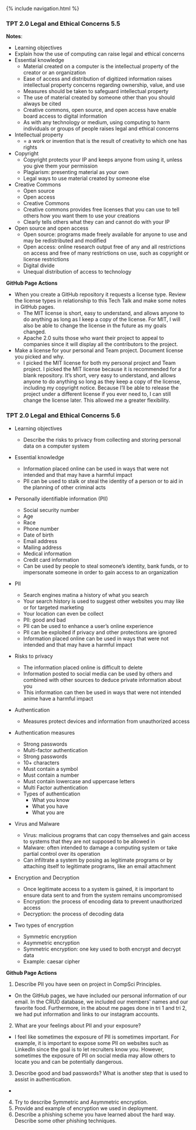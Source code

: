 {% include navigation.html %}
### TPT 2.0 Legal and Ethical Concerns 5.5
**Notes**:
-  Learning objectives
  - Explain how the use of computing can raise legal and ethical concerns
- Essential knowledge
  - Material created on a computer is the intellectual property of the creator or an organization
  - Ease of access and distribution of digitized information raises intellectual property concerns regarding ownership, value, and use
  - Measures should be taken to safeguard intellectual property
  - The use of material created by someone other than you should always be cited
  - Creative commons, open source, and open access have enable board access to digital information
  - As with any technology or medium, using computing to harm individuals or groups of people raises legal and ethical concerns
- Intellectual property
  - = a work or invention that is the result of creativity to which one has rights
- Copyright
  - Copyright protects your IP and keeps anyone from using it, unless you give them your permission
  - Plagiarism: presenting material as your own
  - Legal ways to use material created by someone else
- Creative Commons
  - Open source
  - Open access
  - Creative Commons
  - Creative commons provides free licenses that you can use to tell others how you want them to use your creations
  - Clearly tells others what they can and cannot do with your IP
- Open source and open access
  - Open source: programs made freely available for anyone to use and may be redistributed and modified
  - Open access: online research output free of any and all restrictions on access and free of many restrictions on use, such as copyright or license restrictions
  - Digital divide
  - Unequal distribution of access to technology


**GitHub Page Actions**
- When you create a GitHub repository it requests a license type. Review the license types in relationship to this Tech Talk and make some notes in GitHub pages.
  -  The MIT license is short, easy to understand, and allows anyone to do anything as long as I keep a copy of the license. For MIT, I will also be able to change the license in the future as my goals changed.
  -  Apache 2.0 suits those who want their project to appeal to companies since it will display all the contributors to the project. 
- Make a license for your personal and Team project. Document license you picked and why.
  - I picked the MIT license for both my personal project and Team project. I picked the MIT license because it is recommended for a blank repository. It’s short, very easy to understand, and allows anyone to do anything so long as they keep a copy of the license, including my copyright notice. Because I’ll be able to release the project under a different license if you ever need to, I can still change the license later. This allowed me a greater flexibility.


### TPT 2.0 Legal and Ethical Concerns 5.6
- Learning objectives
  - Describe the risks to privacy from collecting and storing personal data on a computer system
- Essential knowledge
  - Information placed online can be used in ways that were not intended and that may have a harmful impact
  - PII can be used to stalk or steal the identity of a person or to aid in the planning of other criminal acts
- Personally identifiable information (PII)
  - Social security number
  - Age
  - Race
  - Phone number
  - Date of birth
  - Email address
  - Mailing address
  - Medical information
  - Credit card information
  - Can be used by people to steal someone’s identity, bank funds, or to impersonate someone in order to gain access to an organization
- PII
  - Search engines matina a history of what you search
  - Your search history is used to suggest other websites you may like or for targeted marketing
  - Your location can even be collect
  - PII: good and bad
  - PII can be used to enhance a user’s online experience
  - PII can be exploited if privacy and other protections are ignored
  - Information placed online can be used in ways that were not intended and that may have a harmful impact
- Risks to privacy
  - The information placed online is difficult to delete
  - Information posted to social media can be used by others and combined with other sources to deduce private information about you
  - This information can then be used in ways that were not intended anime have a harmful impact

- Authentication
  - Measures protect devices and information from unauthorized access
- Authentication measures
  - Strong passwords
  - Multi-factor authentication
  - Strong passwords
  - 10+ characters
  - Must contain a symbol
  - Must contain a number
  - Must contain lowercase and uppercase letters
  - Multi Factor authentication
  - Types of authentication
    - What you know
    - What you have
    - What you are
- Virus and Malware
  - Virus: malicious programs that can copy themselves and gain access to systems that they are not supposed to be allowed in
  - Malware: often intended to damage a computing system or take partial control over its operation
  - Can infiltrate a system by posing as legitimate programs or by attaching itself to legitimate programs, like an email attachment
- Encryption and Decryption	
  - Once legitimate access to a system is gained, it is important to ensure data sent to and from the system remains uncompromised
  - Encryption: the process of encoding data to prevent unauthorized access
  - Decryption: the process of decoding data
- Two types of encryption
  - Symmetric encryption
  - Asymmetric encryption
  - Symmetric encryption: one key used to both encrypt and decrypt data
  - Example: caesar cipher

**Github Page Actions**

1. Describe PII you have seen on project in CompSci Principles.
  - On the GitHub pages, we have included our personal information of our email. In the CRUD database, we included our members' names and our favorite food. Furthermore, in the about me pages done in tri 1 and tri 2, we had put information and links to our instagram accounts. 
2. What are your feelings about PII and your exposure?
  - I feel like sometimes the exposure of PII is sometimes important. For example, it is important to expose some PII on websites such as LinkedIn since the goal is to let recruiters know you. However, sometimes the exposure of PII on social media may allow others to locate you and can be potentially dangerous.
3. Describe good and bad passwords? What is another step that is used to assist in authentication.
  - 
4. Try to describe Symmetric and Asymmetric encryption.
5. Provide and example of encryption we used in deployment.
6. Describe a phishing scheme you have learned about the hard way. Describe some other phishing techniques.
